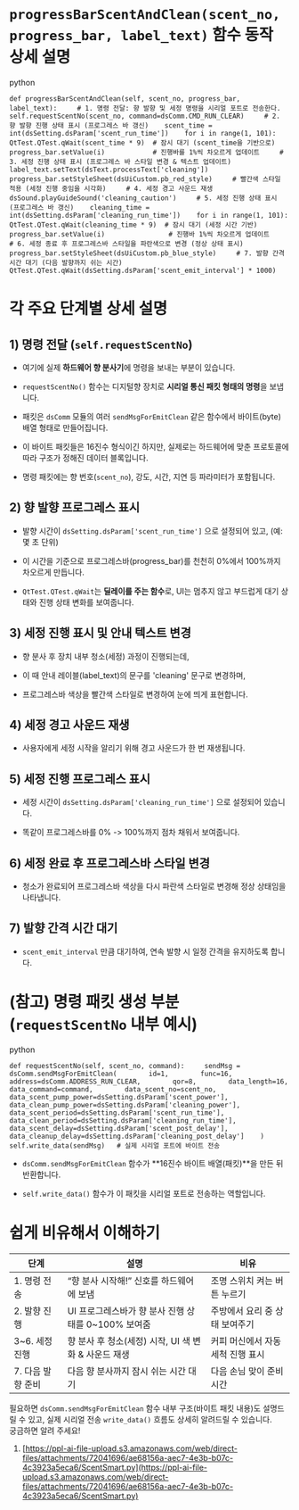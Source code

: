 

# `progressBarScentAndClean(scent_no, progress_bar, label_text)` 함수 동작 상세 설명

python

`def progressBarScentAndClean(self, scent_no, progress_bar, label_text):     # 1. 명령 전달: 향 발향 및 세정 명령을 시리얼 포트로 전송한다.    self.requestScentNo(scent_no, command=dsComm.CMD_RUN_CLEAR)     # 2. 향 발향 진행 상태 표시 (프로그레스 바 갱신)    scent_time = int(dsSetting.dsParam['scent_run_time'])    for i in range(1, 101):        QtTest.QTest.qWait(scent_time * 9)  # 잠시 대기 (scent_time을 기반으로)        progress_bar.setValue(i)            # 진행바를 1%씩 차오르게 업데이트     # 3. 세정 진행 상태 표시 (프로그레스 바 스타일 변경 & 텍스트 업데이트)    label_text.setText(dsText.processText['cleaning'])    progress_bar.setStyleSheet(dsUiCustom.pb_red_style)     # 빨간색 스타일 적용 (세정 진행 중임을 시각화)     # 4. 세정 경고 사운드 재생    dsSound.playGuideSound('cleaning_caution')     # 5. 세정 진행 상태 표시 (프로그레스 바 갱신)    cleaning_time = int(dsSetting.dsParam['cleaning_run_time'])    for i in range(1, 101):        QtTest.QTest.qWait(cleaning_time * 9)  # 잠시 대기 (세정 시간 기반)        progress_bar.setValue(i)                # 진행바 1%씩 차오르게 업데이트     # 6. 세정 종료 후 프로그레스바 스타일을 파란색으로 변경 (정상 상태 표시)    progress_bar.setStyleSheet(dsUiCustom.pb_blue_style)     # 7. 발향 간격 시간 대기 (다음 발향까지 쉬는 시간)    QtTest.QTest.qWait(dsSetting.dsParam['scent_emit_interval'] * 1000)`

# 각 주요 단계별 상세 설명

## 1) 명령 전달 (`self.requestScentNo`)

- 여기에 실제 **하드웨어 향 분사기**에 명령을 보내는 부분이 있습니다.
    
- `requestScentNo()` 함수는 디지털향 장치로 **시리얼 통신 패킷 형태의 명령**을 보냅니다.
    
- 패킷은 `dsComm` 모듈의 여러 `sendMsgForEmitClean` 같은 함수에서 바이트(byte) 배열 형태로 만들어집니다.
    
- 이 바이트 패킷들은 16진수 형식이긴 하지만, 실제로는 하드웨어에 맞춘 프로토콜에 따라 구조가 정해진 데이터 블록입니다.
    
- 명령 패킷에는 향 번호(`scent_no`), 강도, 시간, 지연 등 파라미터가 포함됩니다.
    

## 2) 향 발향 프로그레스 표시

- 발향 시간이 `dsSetting.dsParam['scent_run_time']` 으로 설정되어 있고, (예: 몇 초 단위)
    
- 이 시간을 기준으로 프로그레스바(progress_bar)를 천천히 0%에서 100%까지 차오르게 만듭니다.
    
- `QtTest.QTest.qWait`는 **딜레이를 주는 함수**로, UI는 멈추지 않고 부드럽게 대기 상태와 진행 상태 변화를 보여줍니다.
    

## 3) 세정 진행 표시 및 안내 텍스트 변경

- 향 분사 후 장치 내부 청소(세정) 과정이 진행되는데,
    
- 이 때 안내 레이블(label_text)의 문구를 'cleaning' 문구로 변경하며,
    
- 프로그레스바 색상을 빨간색 스타일로 변경하여 눈에 띄게 표현합니다.
    

## 4) 세정 경고 사운드 재생

- 사용자에게 세정 시작을 알리기 위해 경고 사운드가 한 번 재생됩니다.
    

## 5) 세정 진행 프로그레스 표시

- 세정 시간이 `dsSetting.dsParam['cleaning_run_time']` 으로 설정되어 있습니다.
    
- 똑같이 프로그레스바를 0% -> 100%까지 점차 채워서 보여줍니다.
    

## 6) 세정 완료 후 프로그레스바 스타일 변경

- 청소가 완료되어 프로그레스바 색상을 다시 파란색 스타일로 변경해 정상 상태임을 나타냅니다.
    

## 7) 발향 간격 시간 대기

- `scent_emit_interval` 만큼 대기하여, 연속 발향 시 일정 간격을 유지하도록 합니다.
    

# (참고) 명령 패킷 생성 부분 (`requestScentNo` 내부 예시)

python

`def requestScentNo(self, scent_no, command):     sendMsg = dsComm.sendMsgForEmitClean(        id=1,        func=16,        address=dsComm.ADDRESS_RUN_CLEAR,        qor=8,        data_length=16,        data_command=command,        data_scent_no=scent_no,        data_scent_pump_power=dsSetting.dsParam['scent_power'],        data_clean_pump_power=dsSetting.dsParam['cleaning_power'],        data_scent_period=dsSetting.dsParam['scent_run_time'],        data_clean_period=dsSetting.dsParam['cleaning_run_time'],        data_scent_delay=dsSetting.dsParam['scent_post_delay'],        data_cleanup_delay=dsSetting.dsParam['cleaning_post_delay']    )    self.write_data(sendMsg)   # 실제 시리얼 포트에 바이트 전송`

- `dsComm.sendMsgForEmitClean` 함수가 **16진수 바이트 배열(패킷)**을 만든 뒤 반환합니다.
    
- `self.write_data()` 함수가 이 패킷을 시리얼 포트로 전송하는 역할입니다.
    

# 쉽게 비유해서 이해하기

|단계|설명|비유|
|---|---|---|
|1. 명령 전송|“향 분사 시작해!” 신호를 하드웨어에 보냄|조명 스위치 켜는 버튼 누르기|
|2. 발향 진행|UI 프로그레스바가 향 분사 진행 상태를 0~100% 보여줌|주방에서 요리 중 상태 보여주기|
|3~6. 세정 진행|향 분사 후 청소(세정) 시작, UI 색 변화 & 사운드 재생|커피 머신에서 자동 세척 진행 표시|
|7. 다음 발향 준비|다음 향 분사까지 잠시 쉬는 시간 대기|다음 손님 맞이 준비 시간|

필요하면 `dsComm.sendMsgForEmitClean` 함수 내부 구조(바이트 패킷 내용)도 설명드릴 수 있고, 실제 시리얼 전송 `write_data()` 흐름도 상세히 알려드릴 수 있습니다.  
궁금하면 알려 주세요!

1. [https://ppl-ai-file-upload.s3.amazonaws.com/web/direct-files/attachments/72041696/ae68156a-aec7-4e3b-b07c-4c3923a5eca6/ScentSmart.py](https://ppl-ai-file-upload.s3.amazonaws.com/web/direct-files/attachments/72041696/ae68156a-aec7-4e3b-b07c-4c3923a5eca6/ScentSmart.py)